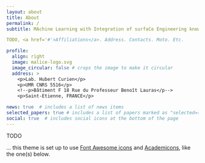 ```yaml
---
layout: about
title: About
permalink: /
subtitle: MAchine Learning with Integration of surfaCe Engineering knowledge

TODO, <a href='#'>Affiliations</a>. Address. Contacts. Moto. Etc.

profile:
  align: right
  image: malice-logo.svg
  image_circular: false # crops the image to make it circular
  address: >
    <p>Lab. Hubert Curien</p>
    <p>UMR CNRS 5516</p>
    <!--p>Bâtiment F 18 Rue du Professeur Benoît Lauras</p-->
    <p>Saint-Etienne, FRANCE</p>

news: true  # includes a list of news items
selected_papers: true # includes a list of papers marked as "selected={true}"
social: true  # includes social icons at the bottom of the page
---
```


TODO

... this theme is set up to use [Font Awesome icons](http://fortawesome.github.io/Font-Awesome/) and [Academicons](https://jpswalsh.github.io/academicons/), like the one(s) below.
